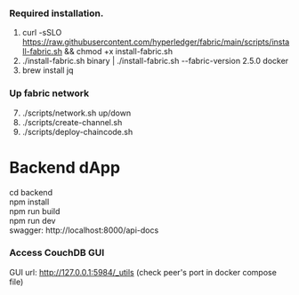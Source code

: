 ### Required installation.
1. curl -sSLO https://raw.githubusercontent.com/hyperledger/fabric/main/scripts/install-fabric.sh && chmod +x install-fabric.sh
2. ./install-fabric.sh binary | ./install-fabric.sh --fabric-version 2.5.0 docker
3. brew install jq

### Up fabric network
7. ./scripts/network.sh up/down
8. ./scripts/create-channel.sh
9. ./scripts/deploy-chaincode.sh

# Backend dApp
cd backend  
npm install  
npm run build  
npm run dev  
swagger: http://localhost:8000/api-docs

### Access CouchDB GUI
GUI url: http://127.0.0.1:5984/_utils (check peer's port in docker compose file)

